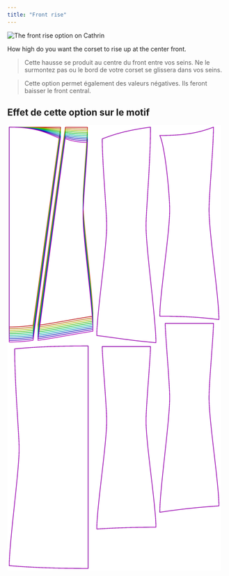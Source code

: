 ```yaml
---
title: "Front rise"
---
```


![The front rise option on Cathrin](./frontrise.svg)

How high do you want the corset to rise up at the center front.

> Cette hausse se produit au centre du front entre vos seins. Ne le surmontez pas ou le bord de votre corset se glissera dans vos seins.

> Cette option permet également des valeurs négatives. Ils feront baisser le front central.

## Effet de cette option sur le motif

![This image shows the effect of this option by superimposing several variants that have a different value for this option](cathrin_frontrise_sample.svg "Effect of this option on the pattern")
